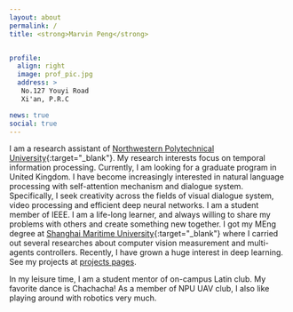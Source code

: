 ```yaml
---
layout: about
permalink: /
title: <strong>Marvin Peng</strong>


profile:
  align: right
  image: prof_pic.jpg
  address: >
   No.127 Youyi Road
   Xi'an, P.R.C

news: true
social: true
---
```


I am a research assistant of [Northwestern Polytechnical University](http://www.nwpu.edu.cn){:target="\_blank"}. My research interests focus on temporal information processing. Currently, I am looking for a graduate program in United Kingdom. I have become increasingly interested in natural language processing with self-attention mechanism and dialogue system. Specifically, I seek creativity across the fields of visual dialogue system, video processing and efficient deep neural networks. I am a student member of IEEE. I am a life-long learner, and always willing to share my problems with others and create something new together.
I got my MEng degree at [Shanghai Maritime University](https://www.shmtu.edu.cn/){:target="\_blank"} where I carried out several researches about computer vision measurement and multi-agents controllers. Recently, I have grown a huge interest in deep learning. See my projects at <a href="https://pengbohua.github.io/Pengbohua/projects/">projects pages</a>.

In my leisure time, I am a student mentor of on-campus Latin club. My favorite dance is Chachacha!
As a member of NPU UAV club, I also like playing around with robotics very much.

